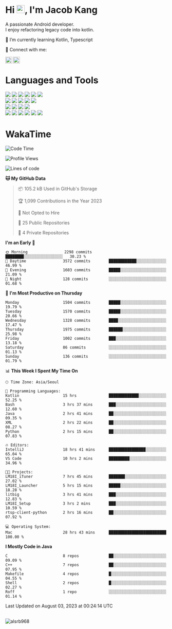 # Hi <img src="https://media.giphy.com/media/hvRJCLFzcasrR4ia7z/giphy.gif" width="25px">, I'm Jacob Kang
A passionate Android developer.
</br>
I enjoy refactoring legacy code into kotlin.

🌱 I’m currently learning Kotlin, Typescript

🤝 Connect with me:

<a href="https://www.linkedin.com/in/minkyu-kang-b7477b1b2/"><img align="left" src="https://raw.githubusercontent.com/yushi1007/yushi1007/main/images/linkedin.svg" alt="Minkyu Kang | LinkedIn" width="21px"/></a>
<a href="https://www.instagram.com/_jacob_kang/"><img align="left" src="https://raw.githubusercontent.com/yushi1007/yushi1007/main/images/instagram.svg" alt="Jacob Kang | Instagram" width="21px"/></a>

</br>

# Languages and Tools

<div align="left">
<img src="https://img.shields.io/badge/java-007396?logo=java&logoColor=white"/>
<img src="https://img.shields.io/badge/kotlin-7F52FF?logo=kotlin&logoColor=white"/>
<img src="https://img.shields.io/badge/python-3776AB?logo=python&logoColor=white"/>
<img src="https://img.shields.io/badge/bash shell-4EAA25?logo=gnubash&logoColor=white"/>
<img src="https://img.shields.io/badge/c-A8B9CC?logo=c&logoColor=white"/>
<img src="https://img.shields.io/badge/c++-00599C?logo=c%2b%2b&logoColor=white"/>
</div>
<div align="left">
<img src="https://img.shields.io/badge/git-F05032?logo=git&logoColor=white"/>
<img src="https://img.shields.io/badge/github-181717?logo=github&logoColor=white"/>
<img src="https://img.shields.io/badge/mysql-4479A1?logo=mysql&logoColor=white"/>
<img src="https://img.shields.io/badge/sqlite-003B57?logo=sqlite&logoColor=white"/>
<img src="https://img.shields.io/badge/amazon AWS-232F3E?logo=amazonaws&logoColor=white"/>
</div>
<div align="left">
<img src="https://img.shields.io/badge/android-3DDC84?logo=android&logoColor=white"/>
<img src="https://img.shields.io/badge/linux-FCC624?logo=linux&logoColor=white"/>
<img src="https://img.shields.io/badge/flask-000000?logo=flask&logoColor=white"/>
<img src="https://img.shields.io/badge/arduino-00979D?logo=arduino&logoColor=white"/>
</div>
<div align="left">
<img src="https://img.shields.io/badge/slack-4A154B?logo=slack&logoColor=white"/>
<img src="https://img.shields.io/badge/notion-000000?logo=notion&logoColor=white"/>
<img src="https://img.shields.io/badge/jira-0052CC?logo=jira&logoColor=white"/>
<img src="https://img.shields.io/badge/postman-FF6C37?logo=postman&logoColor=white"/>
<img src="https://img.shields.io/badge/intellij-000000?logo=intellijidea&logoColor=white"/>
<img src="https://img.shields.io/badge/pycharm-000000?logo=pycharm&logoColor=white"/>
</div>

# WakaTime

<!--START_SECTION:waka-->
![Code Time](http://img.shields.io/badge/Code%20Time-2%2C835%20hrs%2050%20mins-blue)

![Profile Views](http://img.shields.io/badge/Profile%20Views-0-blue)

![Lines of code](https://img.shields.io/badge/From%20Hello%20World%20I%27ve%20Written-4.8%20million%20lines%20of%20code-blue)

**🐱 My GitHub Data** 

> 📦 105.2 kB Used in GitHub's Storage 
 > 
> 🏆 1,099 Contributions in the Year 2023
 > 
> 🚫 Not Opted to Hire
 > 
> 📜 25 Public Repositories 
 > 
> 🔑 4 Private Repositories 
 > 
**I'm an Early 🐤** 

```text
🌞 Morning                2298 commits        ████████░░░░░░░░░░░░░░░░░   30.23 % 
🌆 Daytime                3572 commits        ████████████░░░░░░░░░░░░░   46.99 % 
🌃 Evening                1603 commits        █████░░░░░░░░░░░░░░░░░░░░   21.09 % 
🌙 Night                  128 commits         ░░░░░░░░░░░░░░░░░░░░░░░░░   01.68 % 
```
📅 **I'm Most Productive on Thursday** 

```text
Monday                   1504 commits        █████░░░░░░░░░░░░░░░░░░░░   19.79 % 
Tuesday                  1570 commits        █████░░░░░░░░░░░░░░░░░░░░   20.66 % 
Wednesday                1328 commits        ████░░░░░░░░░░░░░░░░░░░░░   17.47 % 
Thursday                 1975 commits        ██████░░░░░░░░░░░░░░░░░░░   25.98 % 
Friday                   1002 commits        ███░░░░░░░░░░░░░░░░░░░░░░   13.18 % 
Saturday                 86 commits          ░░░░░░░░░░░░░░░░░░░░░░░░░   01.13 % 
Sunday                   136 commits         ░░░░░░░░░░░░░░░░░░░░░░░░░   01.79 % 
```


📊 **This Week I Spent My Time On** 

```text
🕑︎ Time Zone: Asia/Seoul

💬 Programming Languages: 
Kotlin                   15 hrs              █████████████░░░░░░░░░░░░   52.25 % 
Bash                     3 hrs 37 mins       ███░░░░░░░░░░░░░░░░░░░░░░   12.60 % 
Java                     2 hrs 41 mins       ██░░░░░░░░░░░░░░░░░░░░░░░   09.35 % 
XML                      2 hrs 22 mins       ██░░░░░░░░░░░░░░░░░░░░░░░   08.27 % 
Python                   2 hrs 15 mins       ██░░░░░░░░░░░░░░░░░░░░░░░   07.83 % 

🔥 Editors: 
IntelliJ                 18 hrs 41 mins      ████████████████░░░░░░░░░   65.04 % 
VS Code                  10 hrs 2 mins       █████████░░░░░░░░░░░░░░░░   34.96 % 

🐱‍💻 Projects: 
LM18I_iTuner             7 hrs 45 mins       ███████░░░░░░░░░░░░░░░░░░   27.02 % 
LM18I_Launcher           5 hrs 15 mins       █████░░░░░░░░░░░░░░░░░░░░   18.28 % 
litbig                   3 hrs 41 mins       ███░░░░░░░░░░░░░░░░░░░░░░   12.83 % 
LM18I_Setup              3 hrs 2 mins        ███░░░░░░░░░░░░░░░░░░░░░░   10.59 % 
rtsp-client-python       2 hrs 16 mins       ██░░░░░░░░░░░░░░░░░░░░░░░   07.92 % 

💻 Operating System: 
Mac                      28 hrs 43 mins      █████████████████████████   100.00 % 
```

**I Mostly Code in Java** 

```text
C                        8 repos             ██░░░░░░░░░░░░░░░░░░░░░░░   09.09 % 
C++                      7 repos             ██░░░░░░░░░░░░░░░░░░░░░░░   07.95 % 
Makefile                 4 repos             █░░░░░░░░░░░░░░░░░░░░░░░░   04.55 % 
Shell                    2 repos             █░░░░░░░░░░░░░░░░░░░░░░░░   02.27 % 
Roff                     1 repo              ░░░░░░░░░░░░░░░░░░░░░░░░░   01.14 % 
```




 Last Updated on August 03, 2023 at 00:24:14 UTC
<!--END_SECTION:waka-->

</br>

<div align="left">
<img align="left" src="https://github-readme-stats.vercel.app/api/top-langs?username=alsrb968&show_icons=true&locale=en&layout=compact&theme=dark" alt="alsrb968" />
</div>
